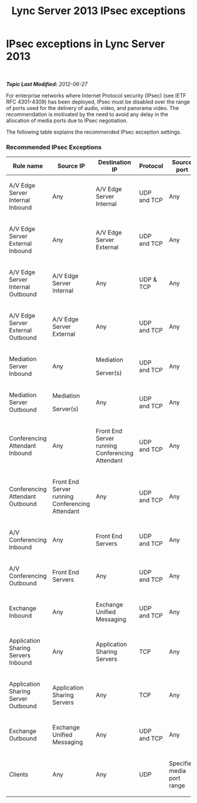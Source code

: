 ﻿---
title: Lync Server 2013 IPsec exceptions
TOCTitle: IPsec exceptions
ms:assetid: 241f1eca-6f2f-44de-90b1-2cb659cbe27c
ms:mtpsurl: https://technet.microsoft.com/en-us/library/Gg425719(v=OCS.15)
ms:contentKeyID: 48183627
ms.date: 07/23/2014
mtps_version: v=OCS.15
---

<div data-xmlns="http://www.w3.org/1999/xhtml">

<div class="topic" data-xmlns="http://www.w3.org/1999/xhtml" data-msxsl="urn:schemas-microsoft-com:xslt" data-cs="http://msdn.microsoft.com/en-us/">

<div data-asp="http://msdn2.microsoft.com/asp">

# IPsec exceptions in Lync Server 2013

</div>

<div id="mainSection">

<div id="mainBody">

<span> </span>

_**Topic Last Modified:** 2012-06-27_

For enterprise networks where Internet Protocol security (IPsec) (see IETF RFC 4301-4309) has been deployed, IPsec must be disabled over the range of ports used for the delivery of audio, video, and panorama video. The recommendation is motivated by the need to avoid any delay in the allocation of media ports due to IPsec negotiation.

The following table explains the recommended IPsec exception settings.

### Recommended IPsec Exceptions

<table style="width:100%;">
<colgroup>
<col style="width: 14%" />
<col style="width: 14%" />
<col style="width: 14%" />
<col style="width: 14%" />
<col style="width: 14%" />
<col style="width: 14%" />
<col style="width: 14%" />
</colgroup>
<thead>
<tr class="header">
<th>Rule name</th>
<th>Source IP</th>
<th>Destination IP</th>
<th>Protocol</th>
<th>Source port</th>
<th>Destination port</th>
<th>Authentication Requirement</th>
</tr>
</thead>
<tbody>
<tr class="odd">
<td><p>A/V Edge Server Internal Inbound</p></td>
<td><p>Any</p></td>
<td><p>A/V Edge Server Internal</p></td>
<td><p>UDP and TCP</p></td>
<td><p>Any</p></td>
<td><p>Any</p></td>
<td><p>Do not authenticate</p></td>
</tr>
<tr class="even">
<td><p>A/V Edge Server External Inbound</p></td>
<td><p>Any</p></td>
<td><p>A/V Edge Server External</p></td>
<td><p>UDP and TCP</p></td>
<td><p>Any</p></td>
<td><p>Any</p></td>
<td><p>Do not authenticate</p></td>
</tr>
<tr class="odd">
<td><p>A/V Edge Server Internal Outbound</p></td>
<td><p>A/V Edge Server Internal</p></td>
<td><p>Any</p></td>
<td><p>UDP &amp; TCP</p></td>
<td><p>Any</p></td>
<td><p>Any</p></td>
<td><p>Do not authenticate</p></td>
</tr>
<tr class="even">
<td><p>A/V Edge Server External Outbound</p></td>
<td><p>A/V Edge Server External</p></td>
<td><p>Any</p></td>
<td><p>UDP and TCP</p></td>
<td><p>Any</p></td>
<td><p>Any</p></td>
<td><p>Do not authenticate</p></td>
</tr>
<tr class="odd">
<td><p>Mediation Server Inbound</p></td>
<td><p>Any</p></td>
<td><p>Mediation</p>
<p>Server(s)</p></td>
<td><p>UDP and TCP</p></td>
<td><p>Any</p></td>
<td><p>Any</p></td>
<td><p>Do not authenticate</p></td>
</tr>
<tr class="even">
<td><p>Mediation Server Outbound</p></td>
<td><p>Mediation</p>
<p>Server(s)</p></td>
<td><p>Any</p></td>
<td><p>UDP and TCP</p></td>
<td><p>Any</p></td>
<td><p>Any</p></td>
<td><p>Do not authenticate</p></td>
</tr>
<tr class="odd">
<td><p>Conferencing Attendant Inbound</p></td>
<td><p>Any</p></td>
<td><p>Front End Server running Conferencing Attendant</p></td>
<td><p>UDP and TCP</p></td>
<td><p>Any</p></td>
<td><p>Any</p></td>
<td><p>Do not authenticate</p></td>
</tr>
<tr class="even">
<td><p>Conferencing Attendant Outbound</p></td>
<td><p>Front End Server running Conferencing Attendant</p></td>
<td><p>Any</p></td>
<td><p>UDP and TCP</p></td>
<td><p>Any</p></td>
<td><p>Any</p></td>
<td><p>Do not authenticate</p></td>
</tr>
<tr class="odd">
<td><p>A/V Conferencing Inbound</p></td>
<td><p>Any</p></td>
<td><p>Front End Servers</p></td>
<td><p>UDP and TCP</p></td>
<td><p>Any</p></td>
<td><p>Any</p></td>
<td><p>Do not authenticate</p></td>
</tr>
<tr class="even">
<td><p>A/V Conferencing Outbound</p></td>
<td><p>Front End Servers</p></td>
<td><p>Any</p></td>
<td><p>UDP and TCP</p></td>
<td><p>Any</p></td>
<td><p>Any</p></td>
<td><p>Do not authenticate</p></td>
</tr>
<tr class="odd">
<td><p>Exchange Inbound</p></td>
<td><p>Any</p></td>
<td><p>Exchange Unified Messaging</p></td>
<td><p>UDP and TCP</p></td>
<td><p>Any</p></td>
<td><p>Any</p></td>
<td><p>Do not authenticate</p></td>
</tr>
<tr class="even">
<td><p>Application Sharing Servers Inbound</p></td>
<td><p>Any</p></td>
<td><p>Application Sharing Servers</p></td>
<td><p>TCP</p></td>
<td><p>Any</p></td>
<td><p>Any</p></td>
<td><p>Do not authenticate</p></td>
</tr>
<tr class="odd">
<td><p>Application Sharing Server Outbound</p></td>
<td><p>Application Sharing Servers</p></td>
<td><p>Any</p></td>
<td><p>TCP</p></td>
<td><p>Any</p></td>
<td><p>Any</p></td>
<td><p>Do not authenticate</p></td>
</tr>
<tr class="even">
<td><p>Exchange Outbound</p></td>
<td><p>Exchange Unified Messaging</p></td>
<td><p>Any</p></td>
<td><p>UDP and TCP</p></td>
<td><p>Any</p></td>
<td><p>Any</p></td>
<td><p>Do not authenticate</p></td>
</tr>
<tr class="odd">
<td><p>Clients</p></td>
<td><p>Any</p></td>
<td><p>Any</p></td>
<td><p>UDP</p></td>
<td><p>Specified media port range</p></td>
<td><p>Any</p></td>
<td><p>Do not authenticate</p></td>
</tr>
</tbody>
</table>


</div>

<span> </span>

</div>

</div>

</div>

